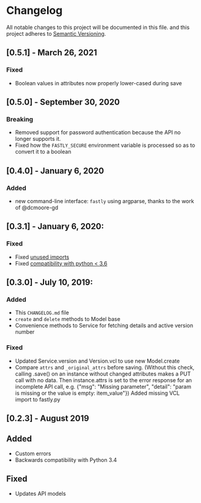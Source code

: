 # Changelog
All notable changes to this project will be documented in this file.
and this project adheres to [Semantic Versioning](https://semver.org/spec/v2.0.0.html).

## [0.5.1] - March 26, 2021

### Fixed

- Boolean values in attributes now properly lower-cased during save

## [0.5.0] - September 30, 2020

### Breaking

- Removed support for password authentication because the API no longer supports it.
- Fixed how the `FASTLY_SECURE` environment variable is processed so as to convert it to a boolean

## [0.4.0] - January 6, 2020

### Added

- new command-line interface: `fastly` using argparse, thanks to the work of @dcmoore-gd

## [0.3.1] - January 6, 2020: 

### Fixed

- Fixed [unused imports](https://github.com/fastly/fastly-py/pull/47)
- Fixed [compatibility with python < 3.6](https://github.com/fastly/fastly-py/pull/46)

## [0.3.0] - July 10, 2019: 
### Added

- This `CHANGELOG.md` file
- `create` and `delete` methods to Model base
- Convenience methods to Service for fetching details and active version number

### Fixed

- Updated Service.version and Version.vcl to use new Model.create
- Compare `attrs` and `_original_attrs` before saving. (Without this check, calling .save() on an instance without changed attributes makes a PUT call with no data. Then instance.attrs is set to the error response for an incomplete API call, e.g. {"msg": "Missing parameter", "detail": "param is missing or the value is empty: item_value"})
Added missing VCL import to fastly.py

## [0.2.3] - August 2019
## Added
- Custom errors
- Backwards compatibility with Python 3.4

## Fixed
- Updates API models

